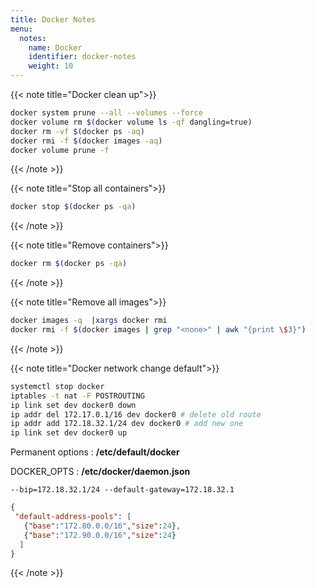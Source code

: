 ```yaml
---
title: Docker Notes
menu:
  notes:
    name: Docker
    identifier: docker-notes
    weight: 10
---
```


{{< note title="Docker clean up">}}

```bash
docker system prune --all --volumes --force
docker volume rm $(docker volume ls -qf dangling=true)
docker rm -vf $(docker ps -aq)
docker rmi -f $(docker images -aq)
docker volume prune -f
```

{{< /note >}}

{{< note title="Stop all containers">}}

```bash
docker stop $(docker ps -qa)
```

{{< /note >}}

{{< note title="Remove containers">}}

```bash
docker rm $(docker ps -qa)
```

{{< /note >}}

{{< note title="Remove all images">}}

```bash
docker images -q  |xargs docker rmi
docker rmi -f $(docker images | grep "<none>" | awk "{print \$3}")
```

{{< /note >}}

{{< note title="Docker network change default">}}

```bash
systemctl stop docker
iptables -t nat -F POSTROUTING
ip link set dev docker0 down
ip addr del 172.17.0.1/16 dev docker0 # delete old route
ip addr add 172.18.32.1/24 dev docker0 # add new one
ip link set dev docker0 up
```

Permanent options : **/etc/default/docker**

DOCKER_OPTS : **/etc/docker/daemon.json**

```--bip=172.18.32.1/24 --default-gateway=172.18.32.1```

```json
{
 "default-address-pools": [
   {"base":"172.80.0.0/16","size":24},
   {"base":"172.90.0.0/16","size":24}
  ]
}
```

{{< /note >}}
